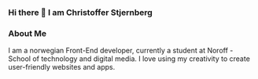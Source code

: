 ### Hi there 👋 I am Christoffer Stjernberg

### About Me
I am a norwegian Front-End developer, currently a student at Noroff - School of technology and digital media.
I love using my creativity to create user-friendly websites and apps. 

